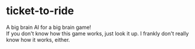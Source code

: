 # ticket-to-ride
A big brain AI for a big brain game!  
If you don't know how this game works, just look it up. I frankly don't really know how it works, either.
